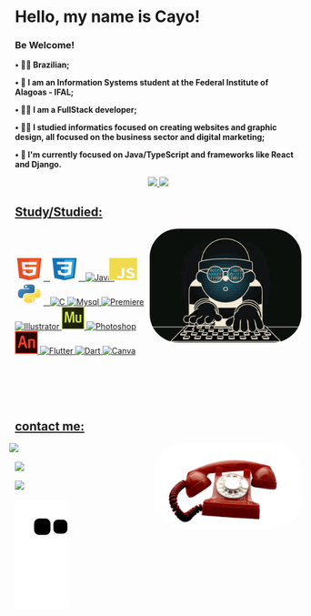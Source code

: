 ### <h1>Hello, my name is Cayo!</h1>

### <h3>Be Welcome!</h3>

  <p><b>• 👶🏼 Brazilian;</b></p>
  <p><b>• 🎒 I am an Information Systems student at the Federal Institute of Alagoas - IFAL;</b></p>
  <p><b>• 👨‍💻 I am a FullStack developer;</b></p>
  <p><b>• 👨‍🎓 I studied informatics focused on creating websites and graphic design, all focused on the business sector and digital marketing;</b></p>
  <p><b>• 🌱 I'm currently focused on Java/TypeScript and frameworks like React and Django.</b></p>

<div align="center">
  
  <a href="https://github.com/CayoHenrique250">

  <img height="180em" src="https://github-readme-stats.vercel.app/api?username=CayoHenrique250&show_icons=true&theme=tokyonight&include_all_commits=true&count_private=true"/>

  <img height="180em" src="https://github-readme-stats.vercel.app/api/top-langs/?username=CayoHenrique250&layout=compact&langs_count=7&theme=tokyonight"/>

</div>

##

<h2>Study/Studied: </h2>

<div>

  <img align="right" alt="gif" height="200px" style="border-radius:50px;" src="hacking.gif">

</div>

<div style="display: inline_block;"><br><br><br>
  
  <img alt="HTML" height="40" width="50" src="https://raw.githubusercontent.com/devicons/devicon/master/icons/html5/html5-original.svg">
  
  <img alt="CSS" height="40" width="50" src="https://raw.githubusercontent.com/devicons/devicon/master/icons/css3/css3-original.svg">
  
  <img alt="Java" height="40" width="50" src="https://cdn.jsdelivr.net/gh/devicons/devicon/icons/java/java-original.svg">

  <img style="margin-left:-10px;" alt="Js" height="40" width="50" src="https://raw.githubusercontent.com/devicons/devicon/master/icons/javascript/javascript-plain.svg">

  <img alt="Python" height="40" width="50" src="https://raw.githubusercontent.com/devicons/devicon/master/icons/python/python-original.svg">
  
  <img alt="C" height="40" width="50" src="https://cdn.jsdelivr.net/gh/devicons/devicon/icons/c/c-original.svg">
  
  <img alt="Mysql" height="40" width="50" src="https://cdn.jsdelivr.net/gh/devicons/devicon/icons/mysql/mysql-original.svg">
  
  <img alt="Premiere" height="40" width="50" src="https://cdn.jsdelivr.net/gh/devicons/devicon/icons/premierepro/premierepro-original.svg">
          
  <img alt="Illustrator" height="40" width="50" src="https://cdn.jsdelivr.net/gh/devicons/devicon/icons/illustrator/illustrator-line.svg">
          
  <img alt="Muse" height="40" width="40" src="Muse.png">
  
  <img alt="Photoshop" height="40" width="50" src="https://cdn.jsdelivr.net/gh/devicons/devicon/icons/photoshop/photoshop-line.svg">

  <img alt="Animate" height="40" width="40" src="Animate.png">
  
  <img alt="Flutter" height="40" width="40" src="https://www.svgrepo.com/show/353751/flutter.svg">
  
  <img alt="Dart" height="40" width="40" src="https://img.uxwing.com/wp-content/themes/uxwing/download/brands-social-media/dart-programming-language-icon.png">

  <img alt="Canva" height="40" width="50" src="https://cdn.jsdelivr.net/gh/devicons/devicon/icons/canva/canva-original.svg">
    
  <br><br><br><br>
</div>

##

<h2>contact me:</h2>

<div>

  <img align="right" alt="gif" height="150px" style="border-radius:50px;" src="telefone.gif">

</div>

<div> 

  <a href="https://instagram.com/cayo_henrique_250" target="_blank"><img style="margin-left:-10px;" src="https://img.shields.io/badge/-Instagram-%23E4405F?style=for-the-badge&logo=instagram&logoColor=white" target="_blank"></a>
  
  <a href="https://contate.me/cayohenrique" target="_blank"><img src="https://img.shields.io/badge/WhatsApp-25D366?style=for-the-badge&logo=whatsapp&logoColor=white" target="_blank"></a>
  
  <a href="mailto:chsf2@aluno.ifal.edu.br?subject=Hello%2C%20i'm%20from%20GitHub!&body=I'm..." target="_blank"><img src="https://img.shields.io/badge/Gmail-D14836?style=for-the-badge&logo=gmail&logoColor=white" target="_blank"></a>

  ![Snake animation](https://github.com/CayoHenrique250/CayoHenrique250/blob/output/github-contribution-grid-snake.svg)

</div>
